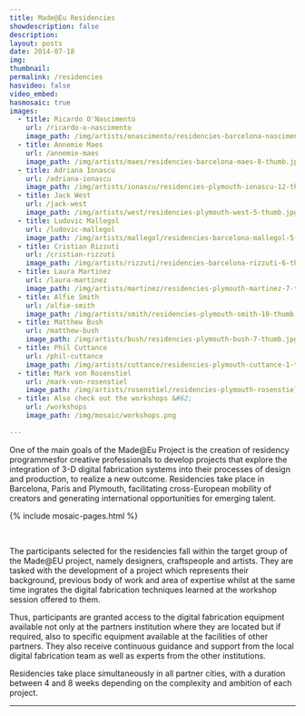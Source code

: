 ```yaml
---
title: Made@Eu Residencies
showdescription: false
description: 
layout: posts
date: 2014-07-18
img: 
thumbnail: 
permalink: /residencies
hasvideo: false
video_embed: 
hasmosaic: true  
images:
  - title: Ricardo O'Nascimento  
    url: /ricardo-o-nascimento 
    image_path: /img/artists/onascimento/residencies-barcelona-nascimento-thumb.jpg 
  - title: Annemie Maes 
    url: /annemie-maes
    image_path: /img/artists/maes/residencies-barcelona-maes-8-thumb.jpg
  - title: Adriana Ionascu 
    url: /adriana-ionascu 
    image_path: /img/artists/ionascu/residencies-plymouth-ionascu-12-thumb.jpg
  - title: Jack West
    url: /jack-west
    image_path: /img/artists/west/residencies-plymouth-west-5-thumb.jpg
  - title: Ludovic Mallegol
    url: /ludovic-mallegol
    image_path: /img/artists/mallegol/residencies-barcelona-mallegol-5-thumb.jpg 
  - title: Cristian Rizzuti
    url: /cristian-rizzuti 
    image_path: /img/artists/rizzuti/residencies-barcelona-rizzuti-6-thumb.jpg
  - title: Laura Martinez
    url: /laura-martinez 
    image_path: /img/artists/martinez/residencies-plymouth-martinez-7-thumb.jpg
  - title: Alfie Smith 
    url: /alfie-smith 
    image_path: /img/artists/smith/residencies-plymouth-smith-10-thumb.jpg
  - title: Matthew Bush
    url: /matthew-bush  
    image_path: /img/artists/bush/residencies-plymouth-bush-7-thumb.jpg  
  - title: Phil Cuttance
    url: /phil-cuttance   
    image_path: /img/artists/cuttance/residencies-plymouth-cuttance-1-thumb.jpg
  - title: Mark von Rosenstiel 
    url: /mark-von-rosenstiel 
    image_path: /img/artists/rosenstiel/residencies-plymouth-rosenstiel-4-thumb.jpg
  - title: Also check out the workshops &#62;
    url: /workshops   
    image_path: /img/mosaic/workshops.png
                 
---
```


One of the main goals of the Made@Eu Project is the creation of residency programmesfor creative professionals to develop projects that explore the integration of 3-D digital fabrication systems into their processes of design and production, to realize a new outcome. Residencies take place in Barcelona, Paris and Plymouth, facilitating cross-European mobility of creators and generating international opportunities for emerging talent.  

{% include mosaic-pages.html %}

<br>

The participants selected for the residencies fall within the target group of the Made@EU project, namely designers, craftspeople and artists. They are tasked with the development of a project which represents their background, previous body of work and area of expertise whilst at the same time ingrates the digital fabrication techniques learned at the workshop session offered to them.

Thus, participants are granted access to the digital fabrication equipment available not only at the partners institution where they are located but if required, also to specific equipment available at the facilities of other partners. They also receive continuous guidance and support from the local digital fabrication team as well as experts from the other institutions.

Residencies take place simultaneously in all partner cities, with a duration between 4 and 8 weeks depending on the complexity and ambition of each project.  



-------
